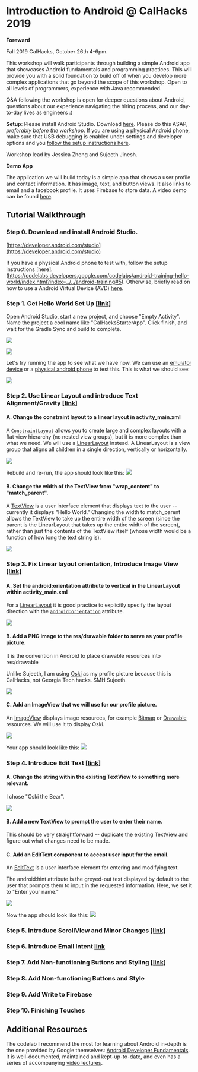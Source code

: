 # Introduction to Android @ CalHacks 2019

**Foreward**

Fall 2019 CalHacks, October 26th 4-6pm.

This workshop will walk participants through building a simple Android app that showcases Android fundamentals and programming practices. This will provide you with a solid foundation to build off of when you develop more complex applications that go beyond the scope of this workshop. Open to all levels of programmers, experience with Java recommended.

Q&A following the workshop is open for deeper questions about Android, questions about our experience navigating the hiring process, and our day-to-day lives as engineers :)

**Setup**: Please install Android Studio. Download [here](https://developer.android.com/studio). Please do this ASAP, *preferably before the workshop*. If you are using a physical Android phone, make sure that USB debugging is enabled under settings and developer options and you [follow the setup instructions here](https://codelabs.developers.google.com/codelabs/android-training-hello-world/index.html?index=../../android-training#5).

Workshop lead by Jessica Zheng and Sujeeth Jinesh.

**Demo App**

The application we will build today is a simple app that shows a user profile and contact information. It has image, text, and button views. It also links to email and a facebook profile. It uses Firebase to store data. A video demo can be found [here](https://www.youtube.com/watch?v=mxhGB-C4tbw&feature=youtu.be).


## Tutorial Walkthrough
### Step 0. Download and install Android Studio.
[https://developer.android.com/studio](https://developer.android.com/studio)

If you have a physical Android phone to test with, follow the setup instructions [here]. (https://codelabs.developers.google.com/codelabs/android-training-hello-world/index.html?index=../../android-training#5). Otherwise, briefly read on how to use a Android Virtual Device (AVD) [here](https://codelabs.developers.google.com/codelabs/android-training-hello-world/index.html?index=../../android-training#4).

### Step 1. Get Hello World Set Up [[link]](https://github.com/glossiergoogler/Intro-to-Android-CalHacks-2019/commit/dd2e1fbcb38c334a330edc21e16572dbf7e1bb77)
Open Android Studio, start a new project, and choose "Empty Activity". Name the project a cool name like "CalHacksStarterApp". Click finish, and wait for the Gradle Sync and build to complete.

![](https://lh3.googleusercontent.com/GtbctSawYyI5xqmUegtEsIfqr8gR6ECdhlVLns5rCfCmx6soZSLmkZNozpSDxRT58YusxgdH7htsa7Ib4yGNPHqjb0bvdRB9oeYK5S2GmIEorkutcZ2HMrQJ9G4Gq84bfZ1VHMPkh0i1IpF5aGUO65BU16MWaYfUrXOh85CfTD5JRCIZkCs5VqL1Py_C35-g2cE88fNwk3yGp5p43RnuQBu6mNXKdt8CYk3C7vid2qIiSHMOwOPIKd6p6knz6ssA7d0fBiXETvr0UfxpbFHA9DnEiAs0n1D6JlBzQf6Frdo2uV9AjlGzkqm_RJerh-aY-wS-bg6VeurxkCUiq3zmBlauvZ8kATZ9B0Q4_9zs3LEDywAX9wqw2ES459HiW6xJ8ixjg4e4QE9YURS83Hnw0agvnmx51HM4Xs_6bsmdoKITdwWId0vtd4A6tPv5dCdszoE2iZ62AXZsKd-Nu3mUS-2qkOQ_sabImgF8n1mPX6DCR7nKApNLLlFtv2GZvKkiAowj-qGb1WgW--661Tv2xmwuSViV90frIG6wPQDCS77kA-harvcFaGsX1XydD_QH6XVIurori05SnSXp1riBL5edb1Y5LnlXBSdxfb_Ll1ADq25XABwCuiF4lfmeH6upBppKSGnscfsWCmWAy-awCSOpS39Zij-BDTNiGHdt69A7NPuAZSK7qQOs0Kmwf79lqYGIzO3Xqixfs8IxT3fucHvW8QUBrBQ0p--6J2_rE8OmiN656g=w2310-h1702-no)

![](https://lh3.googleusercontent.com/Z7FXLY4eQYiV3IcnlZvCrliuS1tdvAHy4_z9hdNBcncdDG8So2GoaTXZzD2yfHwvvMa9XW7GWU0FCv6_Lk3FzcPoDZgOrBIcDcbp6nKRHMEiTXd43sdVedTipRN3bfMvrI9XUiz1fhHOFhN8orJ0j7Q07J4Psc_ltGmmjBGJ8KcBPiXuPr2nafI8KBNtxaAwRsfQhBIjLqWngdfT4lbucd1r0V70WoM0YghMo7GMUZmm5xdXIRTvs2aPhRHi0OW4oxu48ueRM8eudUkrmpBKVZ3M3IsqpjTl_eNjUnBp96L28appdNsHGb6i9rXynr-WLRDflgFQsa95Ar976h5-IE-eylLc3ZbWMEjQxww50TZa3aynrwSN81Vvub8P8flo0T0BoPX0WYhT9IZoulFt-tre8dh6SizcMrT-NM9Ezsm78xTGdLymKvwZlZRy6IpGC2jTziWSbijFMOasJyURwhD_CXMGi9nyqpsOFysJQet3qEBbQ15YX73Bp71Qzo-z48-3PaYlu-Xc1BtRo7MNEZoiEttQ4A-ohMscldtlu-sujhMbe-ZaS8naqZmhrl9_cm-x3b8Ut7iWERU0rBHa02bSh9Gw1k2VrIqTqL5m6-v-IG9L2kq8yvOuhd0MiGXC5NeoPszRRO5tg3RRniQAbL9QO5b3UqzJ9Z7rq_cWZBuZcExrfr8kTKju=w1988-h1578-no)

Let's try running the app to see what we have now. We can use an [emulator device](https://codelabs.developers.google.com/codelabs/android-training-hello-world/index.html?index=../../android-training#4) or a [physical android phone](https://codelabs.developers.google.com/codelabs/android-training-hello-world/index.html?index=../../android-training#5) to test this. This is what we should see:

![](https://lh3.googleusercontent.com/SGItDJWEShfRcVNJ8Iy0V2t7qmTf8_SQcpwDp1T57ce8JEVZM0yt5mFVJWWb7yfyniXqOAKIhZWcdr7fV9OB1bBOXGQpY-IW4KgZS4JRPaXdcEY8OzaKfki4zuA-1pQ6vRXjiraIEjj-LvKKEATvOoOeWjXzJ7DSAYTsbt13TWUi3prWfpzER_9mK31ym1wrtG0Fe-QgPEPPde_SMqHlhaGDvCc7O1GD8BBRjOozdS2CcIf6o64VZmzsKDMOprrVj8-rSgplPJ4TMOxrD3g0hAhJXmNjgCcInUvdltZRYbVWgYIWmmVCCTPE6LRsMyJWEfV8rDznm4EUz79hg6j1XGYgPAAM4TxwT-m0Zmm9ETaf8K3jgLHtH0DiJMWD_irObKaeAShGBdfqJbZEzPzd2x8JF9dx5fHRIzMdY--PydXexklO3UmmK9GCq7j4ORCQtsY50bwK-RqCZJ6L-pDrUaijQAmYmO9AUph2YdM9vr5Hm-SuDyiJSJ6XXVQPDZchsYomv6F53n3LtrsXdDgpD1__i7h5vWtxgCz4xv0cMNnoo4qRvBD_TE9MPoZDo87OP6GeBGGBNDQ6H7ANAIEI82N59SKBiSEhM9VhUBtWLxM7nQc0HegT5BNgNxXL8RnpogEfgT5FcnObvs9IZlwfjbELENS473gTELFaPXOGMVT19Z1JzqEQHYNPgFfpLzA09Fgy997gHjGbxBEChAkBfF4qlk-QHF_BySFzFhTD9ajIEFtIjw=w2993-h1778-no)

### Step 2. Use Linear Layout and introduce Text Alignment/Gravity [[link]](https://github.com/glossiergoogler/Intro-to-Android-CalHacks-2019/commit/9a1c6b6975b78a0c908998f48ac777134827ff88)


#### A. Change the constraint layout to a linear layout in activity_main.xml

A [`ConstraintLayout`](https://developer.android.com/reference/androidx/constraintlayout/widget/ConstraintLayout.html) allows you to create large and complex layouts with a flat view hierarchy (no nested view groups), but it is more complex than what we need. We will use a [LinearLayout](https://developer.android.com/reference/android/widget/LinearLayout.html) instead. A LinearLayout is a view group that aligns all children in a single direction, vertically or horizontally.

![](https://lh3.googleusercontent.com/yh7E-M4HqMBdH_m2umf9tp6Bl5wCkhFooRVLbdZspFfHVaRcrmwGlLHG-yXW22ow2GvyXOlvVOGBLuk1fnrJilDu4WSSph_f42wo4yqtffBdIdQVY7GjO3YwYICuFMIocE2Oh-38vIql0x0fqKPEXz-I6Dosh1LEymw2OwwY7T03ftQJPrVZoamrmnE7snS106kyvpcuxd90IFDb_hjWRIRbCypSqkGxbC5roQPWjF9OAFUM1R-uNGf4DhNOFiRGjrvOS3wlk7HB4jzRj3i277tdhtiPp7hFWptJO2JdrmIQw2rPyWZ9HcZ4SjeMoDYt4ztb8oUPCtnRpxm_R4SKuFLfS57XIOE-vmnFX81aeQxA-SJWEE01ezrz_Yj4pzQr5fhZuD0CEjVFw21BgRmggdwo4Qui6K6xZN96i3rR0w9Re3NP15NiCZGkPy8Xsus1rrDlppxgd4KqsbX0WLlUut8yNCYyksRLlvm-AYYWlcnAFJNHt5GcmNh-yUKvdYDnA5clWUcnppokSvXjeh943myjAOA5xOnM_jDJcq6LF3h7E2ffgcv5FcXAhnriEYGyueU0P9pWvLEPrKtv87LCgs8q9On7LpzgqPBa9u-_O4d3CgFUP3hLn-Ntz_kg-h9ukh_HcHFj7LEivlYwjJZRFYR07o1Rrm9VtGFUHj4UdCn23J0ZN2Fw0ed752i1-OczWzr9_lLnBYdTiuikXLWecycUUjbi-iMNbAhqkU6fW6peFqRVmA=w2936-h1276-no)

Rebuild and re-run, the app should look like this:
![](https://lh3.googleusercontent.com/7DfmgGg3Xhz6GKjSvw46w86zve4tPCtz7N1C5q6rh-gfhc7hwjVkj6FQ6DewQuvIyqCthlQJYDqMKNstcPDLg9N5edIQLpPAJ2lc7xw7YOhX3aIvcD23W0gnL7nZuvTuox1LFd5Z5bRG8_z2yDPB7gpNxNyYDCpThn4kWAycKq47etnoj9gHodICMN4_6N74l0mpWgb9uGhTEiGlpLCmssPArMUoEkVlckQ2dEP71ZtsnLubqXhIy1JzhjcbUdHt4F267jH2wuBaOJfNSvXiZD2SWDRgHtWc6Fzrdqi94Vuz1yFwZmRlfs9WfQ9xKLtQvpHKHReykbnvH-7B0CmvgIVyx1Br-cMepKq1TwPzapN3SPPqDmulJCIbNrUGFFQTXgWdF_tmX9vrk-JGOYBWWqcz_p2gDYll8eAG76WYsRaJoF1zqgwqsfwKUe-c2c8EDs7YvtAlo1IY16BC6DU2HlIijUNTrEHeoQeucePAPXBqmatD_iFC-xEXeLqY1aMjjV2AP1OxESkH7AABy3WiEGAHW6S1MOvJGZwdlWktIKLCGkX8wbzczN_O1Ski_xbEZ9vCRcZTcrxV903ah0bdQQP2kd6vWxTMVDzZTdZDS4NT93YbLPwx43pcgkuVB9mf7IVVf13YYs8hdTWKG861WCH883ERQiT8ZzEVMygelQDHC9JWCyWx_VG0eSYgpTR-QsnEq6X0DPg-MmmslQEIDGJti4ct-Vuaa-VDHMknWniEvVZk1g=w527-h311-no)

#### B. Change the width of the TextView from "wrap_content" to "match_parent".

A [TextView](https://developer.android.com/reference/android/widget/TextView) is a user interface element that displays text to the user -- currently it displays "Hello World." Changing the width to match_parent allows the TextView to take up the entire width of the screen (since the parent is the LinearLayout that takes up the entire width of the screen), rather than just the contents of the TextView itself (whose width would be a function of how long the text string is).

![](https://lh3.googleusercontent.com/OdII854SRHlQMJNKMU29k70TblrFORCmD7t34yAmpvEGGB26qq8Ft2kKXmTcxJfYgSJ94DNJ18Uq-LC3Gg6SfL2ivik2-a4KMed4ApJuTRoA5j0rBhCGbgNslxGLNco9ODj3bovBMBGpn5YTYrAVmrMspt7zVpa8CxhAr-fimrtbOAc6rQhwavQhEOEpj8UN-s290FiumFnl-Gk7ftvXhUTa_gVWXRoAVw_hXL50Dr7tnYhYCp3zLzhZaO57dRXuolAK7GNsjlK5OLwoRpWwHdWgmhokKFOjrsvDh1tgOCt9-GMP-28tCFeBLpZo10lRw80S4y5EFwRzJYxFbzMAaN2WnRoAgQ4iE_FbxbQdZsGaSkrPVl-AS81wxhQKJTOv3OOkoATg4yQDpgjedXjNFgRtGf7YH8YhscJPpBo8lz_DqL8MBAAFxG4LhIcUJF88OJdiWZXRbVSsDEZEMQDkwGAwuTPGBB1NE5pL776RGSQl3ua6S3wJ7U6nFrVUW4Zp8fIFyCS4cvQPX3taXEMXbYw_IxljWQi6VagIAHyOR63j5eVRUFENF8BFKoi2p9CcEHfickn9VlShBozoDFWbdvc2a5twqdG_nQ5xvgVmvWLHSRE52Twt4sZVS7bq6aBEj74E3vzqMSJN6dytoQGT4N_XRM8qg8NxnlHrsnQ5Uhdl18onJuHBAbGtQ8oMGeIwXl6fajr4j59DA9Q1WTWgOp6VxS5zKQgB0vFfRbviSAKlx3Zf5g=w2056-h918-no)

### Step 3. Fix Linear layout orientation, Introduce Image View [[link]](https://github.com/glossiergoogler/Intro-to-Android-CalHacks-2019/commit/ff52887b6d69cdc20dade22e8f65f881b13c4e48)

#### A. Set the android:orientation attribute to vertical in the LinearLayout within activity_main.xml

For a [LinearLayout](https://developer.android.com/reference/android/widget/LinearLayout.html) it is good practice to explicitly specify the layout direction with the  [`android:orientation`](https://developer.android.com/reference/android/widget/LinearLayout.html#attr_android:orientation)  attribute. 

![](https://lh3.googleusercontent.com/lj6g2wIIbiwErSesl9LP-EP8xTSf7eOsBUlr-wnImc1C-NUmmHMKy8QXEojOID9caSb2XzRXAXzAWqmCZXmjqLx_nDY3NuOWDUBukMI8o9oH4Gd3L8wqy71VzdcRtvB6KSdaCV1YpklnNbCba7fZsD-GEH30oMmZ4wBYV2cpx7XaQb5cgbvB1SNZBDnSyTDbk-fn-zylf_KVJk4Uf-4-lzAbSBthssUOORXvEPEh5H1A8xA5a-aWcZm27b_fy4x4kRqDDT-CuG-QI3rgiQ0uMLFSNpsiB9eX5vJ3J74p7uSM6TUenzQaMp0SMVdi-I4DlJ8CVC4t8WKdljPq3FcyrmbfI1-LUN6D18GuVr0KH_-8TiQU0dJhHYX-zc5YNfkHoPP3Atw3t6rNwY4AXZ368EebaQIleMBdJjuhgB4JiuWsfbnSvX1TAdtN9QWaAaCW4WMwYZmI-2OaXImru_m2uNFQ-KhyRjwCDJ2x0jnP15Ht3zrHyreouvDKYeHYpJmUYTbMLGu1HvERxP2Gr9GD5A5fnNEtoLzKTD_q4tpI0PeYXz6IgfU01t5OTZ_yP5B66DQCIBORccz60qh01I4PjIhyRrXCJ5wnzSbAU3IjKKYMnOBU4CLgedR-b4bow0bQwwr3SFShSzYYd8mxiDVfIQoZ9uyEvLrjUABx7URzdRZNacKXFVblAi0UN9Rb706XFyywg1yCX2O5CEoX8ndPW3GAOFZvZi9rWndOtxI7PocUZd7ROA=w701-h348-no)

#### B. Add a PNG image to the res/drawable folder to serve as your profile picture.

It is the convention in Android to place drawable resources into res/drawable

Unlike Sujeeth, I am using [Oski](https://cdn.shopify.com/s/files/1/0135/6222/products/Screen_Shot_2015-07-04_at_1.05.58_PM_480x480.png?v=1441307597) as my profile picture because this is CalHacks, not Georgia Tech hacks. SMH Sujeeth.

![](https://cdn.shopify.com/s/files/1/0135/6222/products/Screen_Shot_2015-07-04_at_1.05.58_PM_480x480.png?v=1441307597)


#### C. Add an ImageView that we will use for our profile picture.

An [ImageView](https://developer.android.com/reference/android/widget/ImageView) displays image resources, for example [Bitmap](https://developer.android.com/reference/android/graphics/Bitmap.html) or [Drawable](https://developer.android.com/reference/android/graphics/drawable/Drawable.html) resources. We will use it to display Oski.

![](https://lh3.googleusercontent.com/sTA2pcknsk_415YhSyB-IJ9mptSEQiqOXKvzYKH2ffmXbiqfvCYJcW6A8hxutR1Iuy7VV7XD577XTXGYALkmyl_6wDuMeZ5Io5ItWNkjumnaHF1OSI8lY7zjmKDNLG3Un16SHfB_rjEEI8lhF4FfmE-CW-FHoUKThd-CZt-KmDHhHLjlokQjEa8SviyRif0Lt24DdMFsQWVjLs--8tsw8Y0OdiWChug1jZ-zIiyXYSTNT70Tq4-FIel0EmJn9jkITx652hkPYk_L_LgrpapuCVkAYnuRVTUqmTGKIYa0ySsPDH8o8QRp8rq0VrIJuSlsJF4aXQdJGNyH1nxRbL1EmU2kqMjb9iDuCWsnpKiLx3qKQF2rl32Ih30byvXdm-jw855xzpZrMD1Wc272jjQ45iP3_-yEPSsWoVs5FvYlLikw9tEamDLyKeVMHU38VkpRl4fRRsHHy2Hx-YNNjKLR4GpWi9XyoGlitYMY-xxEo9vHFdzEq0GNUUeUwcdzg8NJJBK4UxpJ5OmyBvh148Da0UZEhZaaN9pmKy-7PVv4s-qtTcmZrsoZDnOWvpbSC93rOIs14zcTon5XHoT1inpQQKIBpPuGSKSc3aWn1gDULcMqa7jALVBq_8sJxHmsQwl2RhRVIp4pLwnju0iH0ndwR_z-4U4W5zKSTONqJuTF8pR0e76AmRHFDWSxlZbPAoec3C9Frn21_ivf-FD8EuVpWU1bNyC_WmriIYzyUE9rUzFom2vG2A=w684-h302-no)

Your app should look like this:
![](https://lh3.googleusercontent.com/mamc6rgBrg8syP9AFYNuq_uZwtA6yJzFumuCy3gaPg7sp0TtL9_7_0igWnMWIKjL9smN8ds7yW7v0dz8D8KV2b9fp1MwnUUxFMRa9J33dj1Sk2g7Aph5i4HM3FzBn_ymfjJMxkqzbxy91VQ3iseBxd5-MhYL5jjxtJ3sQswP13MKM1BQlMXf-gcblBUpxJ9mpVTOPnDZ8x4x-bm_w6rMscgCTxoYfa7Zs7_Dg3vvuXkRwsT3kcm7Y9dAIu42RObKRfsjFlu3jSJovRKRhu3sT-rSW6sobLPb0cdGN431Sm9VAvCyjYNte_lVaJiQjjr6iScOYeCnS43DN-zYKk2G65VLYZpOmDKHGSHhMorxFIcnKkdef53FHl3OHMmGoKqO-mx4fXC0WA36WYPS-QzyFBXOG584WRVtDFBY7tghGSb7GrZzSYO6Ijy9sIZ1Y7mWZbBTMdq7HokwOYKzmBxlLArqFA9cJQ9uXSrW9C9uUepOneyZDOkx0tQQ8tapFNV3Axnn3ev-bSxl2Gc0iTXwg6dtQM-CLKoKLCUW1TO_t0VpBJpPtJvqksScflnD_7XgOYYPTgzIIcah-xp8ipKgTfLmsiyWZx81zZBAvP1EjSrFCljtHNOXlLziwMuXiPufRmBh3ETLqCPcAWfNzv6Otk1odhBelOr8wZE8i8tasJFXdjOrU6dkuY03=w2852-h1714-no)

### Step 4. Introduce Edit Text [[link]](https://github.com/glossiergoogler/Intro-to-Android-CalHacks-2019/commit/d6fbdd8e8bb1b2dc929320375c9708856de4b7ab)

#### A. Change the string within the existing TextView to something more relevant.

I chose "Oski the Bear".

![](https://lh3.googleusercontent.com/2ddpqb5T_OUpfzy09zMpcw9K8fWv73keZi5AY5htYevSWr9tSI30McJMcadbuRJall3ibVSJ-rigyJW6lwj0_pyRU0iNaYelD_ZL1XCsqn2cLx9B6fS5hk8-UUDZ4Q0RJe3JrQp0ihjM-XRxx0VurxgAJ4X2Ugs0ivRNvq-zDEW3WAzS_RZb6JEUvXHNbr21Fq_0hAwxyh-qf5LCbSR1UmBrEtec_kvIcM39MxUFYqsX_G6N0w_Lk4lxG9LcH7I-qpWe_MZs4WnxgsWPFoHjlP9jekWiE4Dj4MiN-lazAIISP1mbSijO0-TL82xABJvU2AjTlr13tvua_HYoZ91TSQH2w75R_IXyLlvA3_mJJcisnKMA-u3Bebi1ue28xoA139noYcZgFS2DWTtlkAMK2PNHjWlSePGHNT5RnRLCZB3wM7cM2YTSQW6v8ly60nuh_L7vpspPwvN9Fy8uCyrFofpacRtbAj0RsywwZi8jBL9h8CdGz3WWE3bUxawLaIC0V_UCb0EYd1GkhAmb6Wry1JNpO-Tubvu3ui9byt5fjEsAVk4zB_xaS1tI0_ttKTAMb9Q5dv_p2qlysVal9PHHp287Y7MEdb0gqeP3kS2CCpsmOUf8-gPrrF3SVnISZIAH6gGdRtlnoHcakCo0wUzmxCe_jutA70PW5rqNduw8SLYjby_lid-4hKxBTIaR07D9FJv0WAaPjwMpygUfm_mwf0wHwCDNJA_uCteR2SmkoRE118StoQ=w2858-h1778-no)

#### B. Add a new TextView to prompt the user to enter their name.

This should be very straightforward -- duplicate the existing TextView and figure out what changes need to be made.

#### C. Add an EditText component to accept user input for the email.

 An [EditText](https://developer.android.com/reference/android/widget/EditText) is a user interface element for entering and modifying text.

The android:hint attribute is the greyed-out text displayed by default to the user that prompts them to input in the requested information. Here, we set it to "Enter your name."

 ![](https://lh3.googleusercontent.com/lMusjxionF7V_Jowpdozd0l0cOjo9z_jZUQ8eGMQdcS-AFSjxBlQlUnEHpBs-2ZRvx3vtmdJ0tGl2g7kPH7BVHksAWPNM8EWtWOOkSaMAZCq2LyOUGvGW1RpJ1KdPFc2WTiZ7i_Es2qFzGAKIyiYMectl824XIkzi8CijH4l1_0ee684dS0dqUuH5iyYmEcVZULmdxDIERBZXnUst1s5ZLJaBnCfONl1diT2dK0IX0OPBgmnnhD_fV75Yqqq2tMvdEQ04r5bWa1mZejvaprEaf2CAdhsoYAL0Ty97sN-247LcQsWQ1S7YesqZb33DqNxED1K3yqOUeQ--aXX6hcklGsejiuTXu_TzPakH09E5jkHlbwZVuoVe6Du2kcFhSlTzyDgYvDT9U7-dWoCY0PNiztiUjen6VaKXyjhqp-v0DkA1XLDlOQmOLelCJO3gTcWwAbDAq2DM6yEbK7REzw1SSsZOR4jpNLkDJXf0nFVfyvEIWmrAQWEqK29LXfZASkBVxXCapQQh2_Pp3Rb3oA4r-WS6UW8sBMRgLdRwx7UqXo0X3bLHlTnTL7Sk5yBii-piB1FzwmaA24sYTYRvAUHGYAkt14NTKvfw487sQELNs3v5epLETnFONR76LwqNWl5nRhF1BAw1LAgLG-GumDObbXAF25cDyDNXy6iqEakocojcqczx3iswWpgIOGDVAd-Kqmfe8jUK16JqPTowj4APIRntZwBHdER_iJNuZQd6cJzmZvteA=w2813-h1778-no)

Now the app should look like this:
![](https://lh3.googleusercontent.com/Kw5BEZTt6PAW0VB_pVOJ51mmTODBmD3Iorl86unDBg2y95jIfEGpMCac7WwNhOQUZg_aZB8WpMNI4BPJcozmlFzehThg2H9qnq7fCrUzvRlAo8C4-48pPUOwH-NVxEP0zGDunqLqMrfYzQ0sjXmCzM9dsucNtcgu7JOydxLvDIsj-0vzGSD0pWwtogxGGQmDgB8PTvyZeEPbLzbhkTVLmfnxb8576cSocnkMy25m9H-FFbjP_5Xnqb8SbAI8fTx6TIjSufFH1pqCEveKTwjZqPJncZWRPaHerCIZ1bHbav5XOv5H23FHKM6rPkAW3IH4uwZhWFNJM8QJy6PKlOrGVuKHMUOCwMglV19In4XeCPWwFcNlA9oQrjag0id7KUf7sUqRYv6ZtgN7FTFmk9F5BKZmTwGLFods3YkkUdiU3km1MqJT2iOW1OELZFOTiS8CqDLMc41skZtH2xEheKFAgTkIYh3hazMIdJYeO189PvKRTFywx45e9n85OC7--pSSnH_Rx8x056hO5_fXSq_HQQAtaRVFCguxNz17EP8p3G5tKeIWsoTI-TLFayRqQ4sVlvDOKgAeY43cJrUwsP89OyhcwWlYdzW-Pq1Lf6Iwjz8083NsYqW4ewJt912rMdDvJEPBr8tUyJ8O5Cr76jypXx7hnWvChIYzaRH1MC3Zw5vgFsWQ7MYUN6Y6sOTGAKpd0JhzENE66Ek-is5yKNkkPjyit8C8q0qRMG8lb_RjJCda8IPQuw=w558-h311-no)

### Step 5. Introduce ScrollView and Minor Changes [[link]](https://github.com/glossiergoogler/Intro-to-Android-CalHacks-2019/commit/15888b974970aa742af50563165f354e9f3a1db1)

### Step 6. Introduce Email Intent [link](https://github.com/glossiergoogler/Intro-to-Android-CalHacks-2019/commit/5f1574d387237d6ea965d9dda47a7e6d042b9bf2)

### Step 7. Add Non-functioning Buttons and Styling [[link]](https://github.com/glossiergoogler/Intro-to-Android-CalHacks-2019/commit/f4bac671e3dba8f20152fa2890bafc3a3d851df1)

### Step 8. Add Non-functioning Buttons and Style

### Step 9. Add Write to Firebase

### Step 10. Finishing Touches


## Additional Resources

The codelab I recommend the most for learning about Android in-depth is the one provided by Google themselves: [Android Developer Fundamentals](https://developer.android.com/courses/fundamentals-training/toc-v2). It is well-documented, maintained and kept-up-to-date, and even has a series of accompanying [video lectures](https://www.youtube.com/playlist?list=PLlyCyjh2pUe9wv-hU4my-Nen_SvXIzxGB). 

